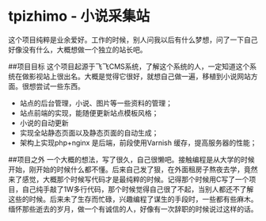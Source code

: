 # tpizhimo - 小说采集站
 
这个项目纯粹是业余爱好。工作的时候，别人问我以后有什么梦想，问了一下自己好像没有什么，大概想做一个独立的站长吧。

##项目目标
这个项目起源于飞飞CMS系统，了解这个系统的人，一定知道这个系统在做影视站上很出名。大概是觉得它很好，就想自己做一遍，移植到小说网站方面。很想尝试一些东西。

* 站点的后台管理，小说、图片等一些资料的管理；
* 站点前端的实现，能随便更新站点模板风格；
* 小说的自动更新
* 实现全站静态页面以及静态页面的自动生成；
* 架构上实现php+nginx 是后端，前段使用Varnish 缓存，提高服务器的性能；

##项目之外
一个大概的想法，写了很久，自己很懒吧。接触编程是从大学的时候开始，刚开始的时候什么都不懂。后来自己发了狠，在外面租房子熬夜去学，竟然来了感觉，大概那个时候写代码才是最纯粹的时候。记得那个时候用C写了一个项目，自己纯手敲了1W多行代码，那个时候觉得自己很了不起，当别人都还不了解这些的时候。后来未了生存而忙碌，兴趣编程了谋生的手段时，一些都有些麻木。缅怀那些逝去的岁月，做一个有诚信的人，好像有一次辞职的时候说过这样的话。